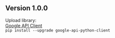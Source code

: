 **Version 1.0.0**
-
Upload library:  
[Google API Client](https://github.com/googleapis/google-api-python-client)  
`pip install --upgrade google-api-python-client`  

